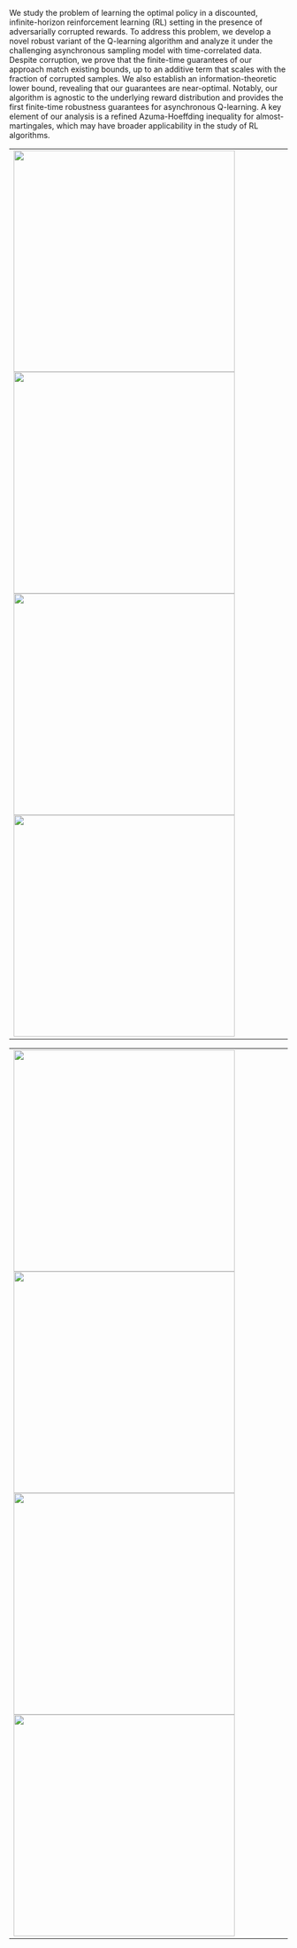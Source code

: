 We study the problem of learning the optimal policy in a discounted, infinite-horizon reinforcement learning (RL) setting in the presence of adversarially corrupted rewards. To address this problem, we develop a novel robust variant of the Q-learning algorithm and analyze it under the challenging asynchronous sampling model with time-correlated data. Despite corruption, we prove that the finite-time guarantees of our approach match existing bounds, up to an additive term that scales with the fraction of corrupted samples. We also establish an information-theoretic lower bound, revealing that our guarantees are near-optimal. Notably, our algorithm is agnostic to the underlying reward distribution and provides the first finite-time robustness guarantees for asynchronous Q-learning. A key element of our analysis is a refined Azuma-Hoeffding inequality for almost-martingales, which may have broader applicability in the study of RL algorithms.
<table>
<tr>
  <td>
    <img src="https://github.com/sreejeetm1729/Robust-Asynchronous-Q-Learning-with-Markovian-Data/blob/main/Figures%20and%20Tables/arxiv_1.png" style="width:400px">
    <img src="https://github.com/sreejeetm1729/Robust-Asynchronous-Q-Learning-with-Markovian-Data/blob/main/Figures%20and%20Tables/arxiv_2.png" style="width:400px">
    <img src="https://github.com/sreejeetm1729/Robust-Asynchronous-Q-Learning-with-Markovian-Data/blob/main/Figures%20and%20Tables/arxiv_8.png" style="width:400px">
    <img src="https://github.com/sreejeetm1729/Robust-Asynchronous-Q-Learning-with-Markovian-Data/blob/main/Figures%20and%20Tables/arxiv_6.png" style="width:400px">
 </td>
</tr>
<table>
<tr>
  <td>
    <img src="https://github.com/sreejeetm1729/Robust-Asynchronous-Q-Learning-with-Markovian-Data/blob/main/Figures%20and%20Tables/arxiv_10.png" style="width:400px">
    <img src="https://github.com/sreejeetm1729/Robust-Asynchronous-Q-Learning-with-Markovian-Data/blob/main/Figures%20and%20Tables/arxiv_3.png" style="width:400px">
    <img src="https://github.com/sreejeetm1729/Robust-Asynchronous-Q-Learning-with-Markovian-Data/blob/main/Figures%20and%20Tables/arxiv_12.png" style="width:400px">
    <img src="https://github.com/sreejeetm1729/Robust-Asynchronous-Q-Learning-with-Markovian-Data/blob/main/Figures%20and%20Tables/arxiv_13.png" style="width:400px">
  </td>
</tr>
